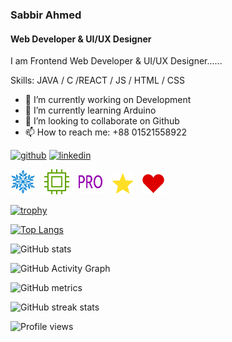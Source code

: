 ### Sabbir Ahmed
#### Web Developer & UI/UX Designer


I am Frontend Web Developer & UI/UX Designer......

Skills: JAVA / C /REACT / JS / HTML / CSS

- 🔭 I’m currently working on Development 
- 🌱 I’m currently learning Arduino 
- 👯 I’m looking to collaborate on Github 
- 📫 How to reach me: +88 01521558922 


[<img src='https://cdn.jsdelivr.net/npm/simple-icons@3.0.1/icons/github.svg' alt='github' height='40'>](https://github.com/Sabbish99)  [<img src='https://cdn.jsdelivr.net/npm/simple-icons@3.0.1/icons/linkedin.svg' alt='linkedin' height='40'>](https://www.linkedin.com/in/Sabbish99/)  

<a href='https://archiveprogram.github.com/'><img src='https://raw.githubusercontent.com/acervenky/animated-github-badges/master/assets/acbadge.gif' width='40' height='40'></a> <a href='https://docs.github.com/en/developers'><img src='https://raw.githubusercontent.com/acervenky/animated-github-badges/master/assets/devbadge.gif' width='40' height='40'></a> <a href='https://github.com/pricing'><img src='https://raw.githubusercontent.com/acervenky/animated-github-badges/master/assets/pro.gif' width='40' height='40'></a> <a href='https://stars.github.com/'><img src='https://raw.githubusercontent.com/acervenky/animated-github-badges/master/assets/starbadge.gif' width='35' height='35'></a> <a href='https://docs.github.com/en/github/supporting-the-open-source-community-with-github-sponsors'><img src='https://raw.githubusercontent.com/acervenky/animated-github-badges/master/assets/sponsorbadge.gif' width='35' height='35'></a> 

[![trophy](https://github-profile-trophy.vercel.app/?username=Sabbish99)](https://github.com/ryo-ma/github-profile-trophy)

[![Top Langs](https://github-readme-stats.vercel.app/api/top-langs/?username=Sabbish99)](https://github.com/anuraghazra/github-readme-stats)

![GitHub stats](https://github-readme-stats.vercel.app/api?username=Sabbish99&show_icons=true&count_private=true)  

![GitHub Activity Graph](https://activity-graph.herokuapp.com/graph?username=Sabbish99)  

![GitHub metrics](https://metrics.lecoq.io/Sabbish99)  

![GitHub streak stats](https://streak-stats.demolab.com/?user=Sabbish99)  

![Profile views](https://gpvc.arturio.dev/Sabbish99)  
